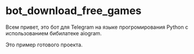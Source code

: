 # bot_download_free_games
Всем привет, это бот для Telegram на языке прогромирования Python с использованием бибилатеке aiogram.

Это пример готового проекта.
